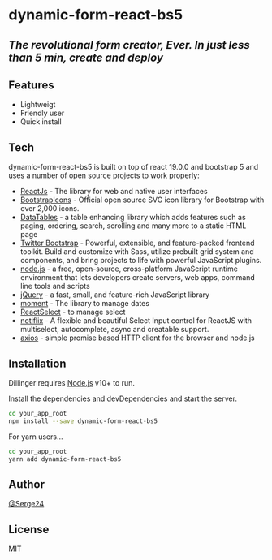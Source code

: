 # dynamic-form-react-bs5
## _The revolutional form creator, Ever. In just less than 5 min, create and deploy_


## Features

- Lightweigt
- Friendly user
- Quick install

## Tech

dynamic-form-react-bs5 is built on top of react 19.0.0 and bootstrap 5 and uses a number of open source projects to work properly:

- [ReactJs](https://react.dev) - The library for web and native user interfaces
- [BootstrapIcons](https://www.npmjs.com/package/bootstrap-icons) - Official open source SVG icon library for Bootstrap with over 2,000 icons.
- [DataTables](https://www.npmjs.com/package/datatables.net-dt) - a table enhancing library which adds features such as paging, ordering, search, scrolling and many more to a static HTML page
- [Twitter Bootstrap](https://getbootstrap.com) - Powerful, extensible, and feature-packed frontend toolkit. Build and customize with Sass, utilize prebuilt grid system and components, and bring projects to life with powerful JavaScript plugins.
- [node.js](https://nodejs.org/en) - a free, open-source, cross-platform JavaScript runtime environment that lets developers create servers, web apps, command line tools and scripts
- [jQuery](https://jquery.com/) - a fast, small, and feature-rich JavaScript library
- [moment](https://momentjs.com/) - The library to manage dates
- [ReactSelect](https://react-select.com) - to manage select
- [notiflix](https://notiflix.github.io) - A flexible and beautiful Select Input control for ReactJS with multiselect, autocomplete, async and creatable support.
- [axios](https://axios-http.com/) - simple promise based HTTP client for the browser and node.js


## Installation

Dillinger requires [Node.js](https://nodejs.org/) v10+ to run.

Install the dependencies and devDependencies and start the server.

```sh
cd your_app_root
npm install --save dynamic-form-react-bs5
```

For yarn users...

```sh
cd your_app_root
yarn add dynamic-form-react-bs5
```

## Author
[@Serge24](https://github.com/serge24)


## License

MIT